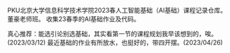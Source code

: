 PKU北京大学信息科学技术学院2023春人工智能基础（AI基础）课程记录仓库。董豪老师班。
收集23春季的AI基础作业及代码。

真心推荐：能选引论别选基础，其实看第一节的课程规划我早该想到的，唉。(2023/03/12)
最近基础的作业有所放水，也挺好的，带四开摆。(2023/04/26)